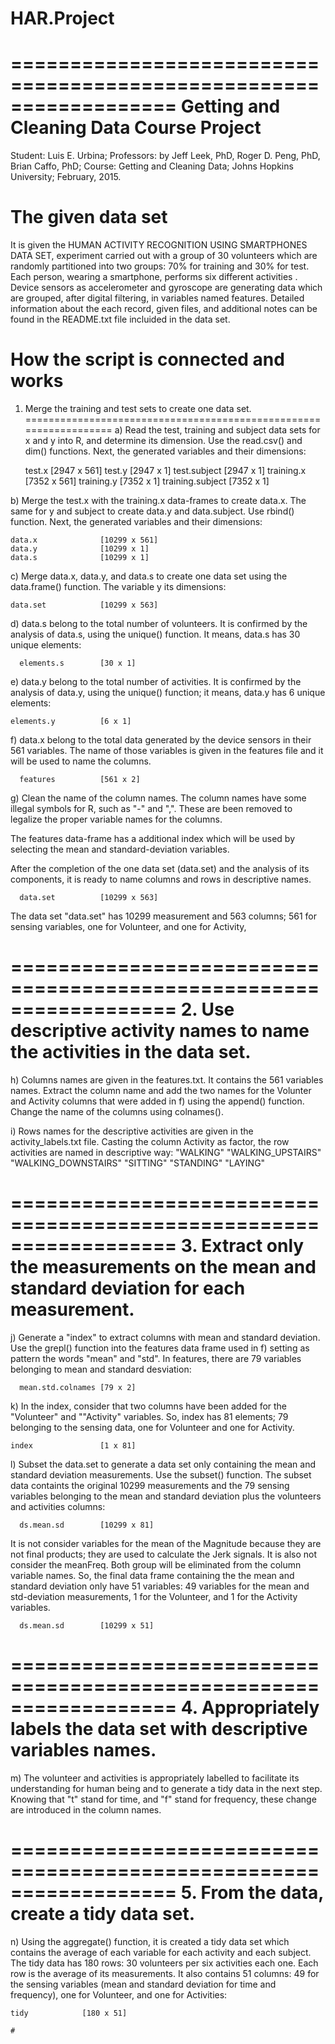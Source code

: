 # HAR.Project

==================================================================
Getting and Cleaning Data Course Project
==================================================================
Student: Luis E. Urbina;
Professors: by Jeff Leek, PhD, Roger D. Peng, PhD, Brian Caffo, PhD;
Course: Getting and Cleaning Data; 
Johns Hopkins University;
February, 2015.

The given data set
==================================================================
It is given the HUMAN ACTIVITY RECOGNITION USING SMARTPHONES DATA
SET, experiment carried out with a group of 30 volunteers which are
randomly partitioned into two groups: 70% for training and 30% for 
test. Each person, wearing a smartphone, performs six different 
activities . Device sensors as accelerometer and gyroscope are 
generating data which are grouped, after digital filtering, in 
variables named features. Detailed information about the each 
record, given files, and additional notes can be found in the 
README.txt file incluided in the data set. 

How the script is connected and works
==================================================================
1. Merge the training and test sets to create one data set.
==================================================================
a) Read the test, training and subject data sets for x and y into R,
   and determine its dimension. Use the read.csv() and dim() functions.
   Next, the generated variables and their dimensions:

    test.x				[2947 x 561]
  	test.y				[2947 x 1]
  	test.subject		[2947 x 1]
  	training.x 			[7352 x 561]
  	training.y		    [7352 x 1]
  	training.subject	[7352 x 1]	

b) Merge the test.x with the training.x data-frames to create data.x. 
   The same for y and subject to create data.y and data.subject. Use 
   rbind() function. Next, the generated variables and their dimensions:

  	data.x			  	[10299 x 561]
  	data.y			  	[10299 x 1]
  	data.s			  	[10299 x 1]

c) Merge data.x, data.y, and data.s to create one data set using 
   the data.frame() function. The variable y its dimensions:

  	data.set			[10299 x 563]

d) data.s belong to the total number of volunteers. It is confirmed
   by the analysis of data.s, using the unique() function. It means, 
   data.s has 30 unique elements:

	  elements.s		[30 x 1]

e) data.y belong to the total number of activities. It is confirmed
   by the analysis of data.y, using the unique() function; it means,
   data.y has 6 unique elements:

  	elements.y			[6 x 1]

f) data.x belong to the total data generated by the device sensors 
   in their 561 variables. The name of those variables is given in 
   the features file and it will be used to name the columns. 

	  features			[561 x 2]
	  
g) Clean the name of the column names. The column names have some 
   illegal symbols for R, such as "-" and ",". These are been removed
   to legalize the proper variable names for the columns.    

   The features data-frame has a additional index which will be used 
   by selecting the mean and standard-deviation variables.

   After the completion of the one data set (data.set) and the analysis
   of its components, it is ready to name columns and rows in descriptive
   names. 

	  data.set			[10299 x 563]

   The data set "data.set" has 10299 measurement and 563 columns; 
   561 for sensing variables, one for Volunteer, and one for Activity,  

==================================================================
2. Use descriptive activity names to name the activities in the data set.
==================================================================
h) Columns names are given in the features.txt. It contains the 561 
   variables names. Extract the column name and add the two names for 
   the Volunter and Activity columns that were added in f) using the 
   append() function. Change the name of the columns using colnames().

i) Rows names for the descriptive activities are given in the 
   activity_labels.txt file. Casting the column Activity as factor, 
   the row activities are named in descriptive way: 
	"WALKING"
	"WALKING_UPSTAIRS"
	"WALKING_DOWNSTAIRS"
	"SITTING"
	"STANDING"
	"LAYING"

==================================================================
3. Extract only the measurements on the mean and standard deviation
   for each measurement.
==================================================================

j) Generate a "index" to extract columns with mean and standard 
   deviation. Use the grepl() function into the features data 
   frame used in f) setting as pattern the words "mean" and "std".
   In features, there are 79 variables belonging to mean and 
   standard desviation:

	  mean.std.colnames	[79 x 2]

k) In the index, consider that two columns have been added for the 
   "Volunteer" and ""Activity" variables. So, index has 81 elements;
   79 belonging to the sensing data, one for Volunteer and one for
   Activity. 
	
  	index				[1 x 81]

l) Subset the data.set to generate a data set only containing the 
   mean and standard deviation measurements. Use the subset() function.
   The subset data containts the original 10299 measurements and the 
   79 sensing variables belonging to the mean and standard deviation
   plus the volunteers and activities columns:

	  ds.mean.sd		[10299 x 81]

   It is not consider variables for the mean of the Magnitude because
   they are not final products; they are used to calculate the Jerk
   signals. It is also not consider the meanFreq. Both group will be 
   eliminated from the column variable names. So, the final data frame 
   containing the the mean and standard deviation only have 51 variables:
   49 variables for the mean and std-deviation measurements, 1 for the 
   Volunteer, and 1 for the Activity variables. 
   
   	  ds.mean.sd		[10299 x 51]


==================================================================
4. Appropriately labels the data set with descriptive variables names.
==================================================================

m) The volunteer and activities is appropriately labelled to facilitate
   its understanding for human being and to generate a tidy data in 
   the next step. Knowing that "t" stand for time, and "f" stand for 
   frequency, these change are introduced in the column names. 
   

==================================================================
5. From the data, create a tidy data set.
==================================================================

n) Using the aggregate() function, it is created a tidy data set which 
   contains the average of each variable for each activity and each 
   subject. The tidy data has 180 rows: 30 volunteers per six activities 
   each one. Each row is the average of its measurements. It also 
   contains 51 columns: 49 for the sensing variables (mean and standard
   deviation for time and frequency), one for Volunteer, and one for Activities:

  	tidy			[180 x 51]
	
	#

